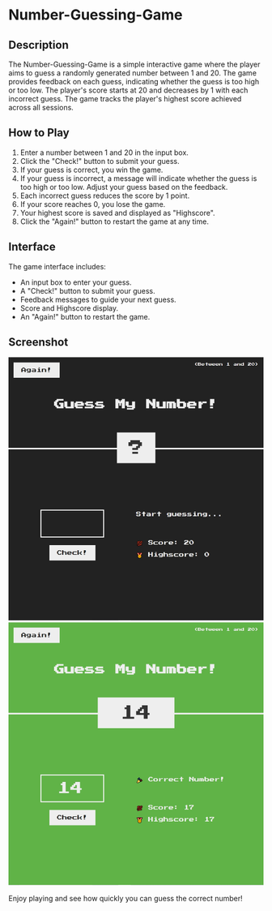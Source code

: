 # Number-Guessing-Game

## Description

The Number-Guessing-Game is a simple interactive game where the player aims to guess a randomly generated number between 1 and 20. The game provides feedback on each guess, indicating whether the guess is too high or too low. The player's score starts at 20 and decreases by 1 with each incorrect guess. The game tracks the player's highest score achieved across all sessions.

## How to Play

1. Enter a number between 1 and 20 in the input box.
2. Click the "Check!" button to submit your guess.
3. If your guess is correct, you win the game.
4. If your guess is incorrect, a message will indicate whether the guess is too high or too low. Adjust your guess based on the feedback.
5. Each incorrect guess reduces the score by 1 point.
6. If your score reaches 0, you lose the game.
7. Your highest score is saved and displayed as "Highscore".
8. Click the "Again!" button to restart the game at any time.

## Interface

The game interface includes:

- An input box to enter your guess.
- A "Check!" button to submit your guess.
- Feedback messages to guide your next guess.
- Score and Highscore display.
- An "Again!" button to restart the game.

## Screenshot

![Number-Guessing-Game-Start](./Screenshot1.png)
![Number-Guessing-Game-Win](./Screenshot2.png)

Enjoy playing and see how quickly you can guess the correct number!
